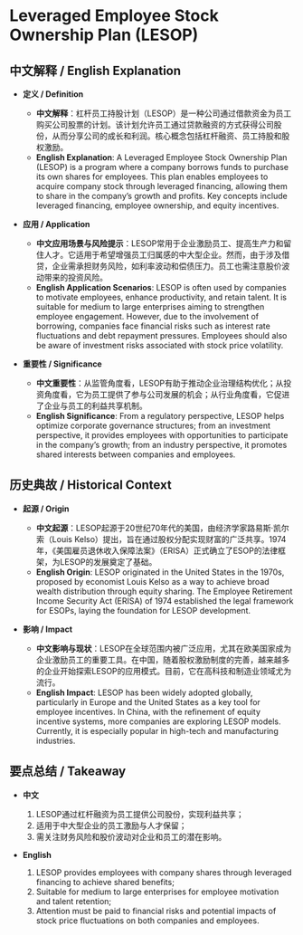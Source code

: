 # Leveraged Employee Stock Ownership Plan (LESOP)

## 中文解释 / English Explanation

* **定义 / Definition**  
  - **中文解释**：杠杆员工持股计划（LESOP）是一种公司通过借款资金为员工购买公司股票的计划。该计划允许员工通过贷款融资的方式获得公司股份，从而分享公司的成长和利润。核心概念包括杠杆融资、员工持股和股权激励。  
  - **English Explanation**: A Leveraged Employee Stock Ownership Plan (LESOP) is a program where a company borrows funds to purchase its own shares for employees. This plan enables employees to acquire company stock through leveraged financing, allowing them to share in the company’s growth and profits. Key concepts include leveraged financing, employee ownership, and equity incentives.

* **应用 / Application**  
  - **中文应用场景与风险提示**：LESOP常用于企业激励员工、提高生产力和留住人才。它适用于希望增强员工归属感的中大型企业。然而，由于涉及借贷，企业需承担财务风险，如利率波动和偿债压力。员工也需注意股价波动带来的投资风险。  
  - **English Application Scenarios**: LESOP is often used by companies to motivate employees, enhance productivity, and retain talent. It is suitable for medium to large enterprises aiming to strengthen employee engagement. However, due to the involvement of borrowing, companies face financial risks such as interest rate fluctuations and debt repayment pressures. Employees should also be aware of investment risks associated with stock price volatility.

* **重要性 / Significance**  
  - **中文重要性**：从监管角度看，LESOP有助于推动企业治理结构优化；从投资角度看，它为员工提供了参与公司发展的机会；从行业角度看，它促进了企业与员工的利益共享机制。  
  - **English Significance**: From a regulatory perspective, LESOP helps optimize corporate governance structures; from an investment perspective, it provides employees with opportunities to participate in the company’s growth; from an industry perspective, it promotes shared interests between companies and employees.

## 历史典故 / Historical Context

* **起源 / Origin**  
  - **中文起源**：LESOP起源于20世纪70年代的美国，由经济学家路易斯·凯尔索（Louis Kelso）提出，旨在通过股权分配实现财富的广泛共享。1974年，《美国雇员退休收入保障法案》（ERISA）正式确立了ESOP的法律框架，为LESOP的发展奠定了基础。  
  - **English Origin**: LESOP originated in the United States in the 1970s, proposed by economist Louis Kelso as a way to achieve broad wealth distribution through equity sharing. The Employee Retirement Income Security Act (ERISA) of 1974 established the legal framework for ESOPs, laying the foundation for LESOP development.

* **影响 / Impact**  
  - **中文影响与现状**：LESOP在全球范围内被广泛应用，尤其在欧美国家成为企业激励员工的重要工具。在中国，随着股权激励制度的完善，越来越多的企业开始探索LESOP的应用模式。目前，它在高科技和制造业领域尤为流行。  
  - **English Impact**: LESOP has been widely adopted globally, particularly in Europe and the United States as a key tool for employee incentives. In China, with the refinement of equity incentive systems, more companies are exploring LESOP models. Currently, it is especially popular in high-tech and manufacturing industries.

## 要点总结 / Takeaway

* **中文**  
  1. LESOP通过杠杆融资为员工提供公司股份，实现利益共享；  
  2. 适用于中大型企业的员工激励与人才保留；  
  3. 需关注财务风险和股价波动对企业和员工的潜在影响。

* **English**  
  1. LESOP provides employees with company shares through leveraged financing to achieve shared benefits;  
  2. Suitable for medium to large enterprises for employee motivation and talent retention;  
  3. Attention must be paid to financial risks and potential impacts of stock price fluctuations on both companies and employees.